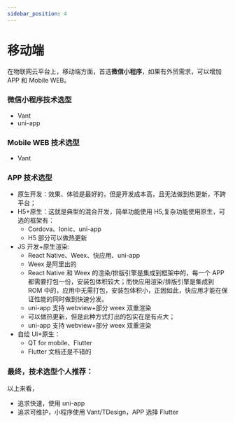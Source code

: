 ```yaml
---
sidebar_position: 4
---
```


# 移动端

在物联网云平台上，移动端方面，首选**微信小程序**，如果有外贸需求，可以增加 APP 和 Mobile WEB。

### 微信小程序技术选型

- Vant
- uni-app

### Mobile WEB 技术选型

- Vant

### APP 技术选型

- 原生开发：效果、体验是最好的，但是开发成本高，且无法做到热更新，不跨平台；
- H5+原生：这就是典型的混合开发，简单功能使用 H5,复杂功能使用原生，可选的框架有：
  - Cordova、Ionic、uni-app
  - H5 部分可以做热更新
- JS 开发+原生渲染:
  - React Native、Weex、快应用、uni-app
  - Weex 是阿里出的
  - React Native 和 Weex 的渲染/排版引擎是集成到框架中的，每一个 APP 都需要打包一份，安装包体积较大；而快应用渲染/排版引擎是集成到 ROM 中的，应用中无需打包，安装包体积小，正因如此，快应用才能在保证性能的同时做到快速分发。
  - uni-app 支持 webview+部分 weex 双重渲染
  - 可以做热更新，但是此种方式打出的包实在是有点大；
  - uni-app 支持 webview+部分 weex 双重渲染
- 自绘 UI+原生：
  - QT for mobile、Flutter
  - Flutter 文档还是不错的

### 最终，技术选型个人推荐：

以上来看，

- 追求快速，使用 uni-app
- 追求可维护，小程序使用 Vant/TDesign，APP 选择 Flutter
